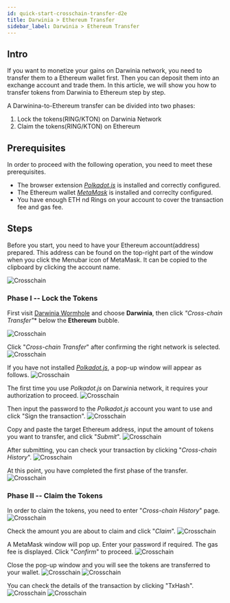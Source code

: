 ```yaml
---
id: quick-start-crosschain-transfer-d2e
title: Darwinia > Ethereum Transfer
sidebar_label: Darwinia > Ethereum Transfer
---
```


## Intro

If you want to monetize your gains on Darwinia network, you need to transfer them to a Ethereum wallet first. Then you can deposit them into an exchange account and trade them. In this article, we will show you how to transfer tokens from Darwinia to Ethereum step by step.

A Darwinina-to-Ethereum transfer can be divided into two phases:
1. Lock the tokens(RING/KTON) on Darwinia Network
2. Claim the tokens(RING/KTON) on Ethereum

## Prerequisites
In order to proceed with the following operation, you need to meet these prerequisites.

- The browser extension [*Polkadot.js*](content/en/quick-start-account##) is installed and correctly configured. 
- The Ethereum wallet [*MetaMask*](https://chrome.google.com/webstore/detail/metamask/nkbihfbeogaeaoehlefnkodbefgpgknn) is installed and correclty configured. 
- You have enough ETH nd Rings on your account to cover the transaction fee and gas fee.

## Steps

Before you start, you need to have your Ethereum account(address) prepared. This address can be found on the top-right part of the window when you click the Menubar icon of MetaMask. It can be copied to the clipboard by clicking the account name.

![Crosschain](assets/quick_start/darwinia-crosschain-transfer-d2e-00-address.png)


### Phase I -- Lock the Tokens

First visit [Darwinia Wormhole](https://wormhole.darwinia.network/) and choose **Darwinia**, then click *"Cross-chain Transfer"** below the **Ethereum** bubble.

![Crosschain](assets/quick_start/darwinia-crosschain-transfer-d2e-01.png)

Click "*Cross-chain Transfer*" after confirming the right network is selected.
![Crosschain](assets/quick_start/darwinia-crosschain-transfer-d2e-02.png)

If you have not installed [*Polkadot.js*](content/en/quick-start-account##), a pop-up window will appear as follows.
![Crosschain](assets/quick_start/darwinia-crosschain-transfer-d2e-02-01-polkadot-missing.png)

The first time you use *Polkadot.js* on Darwinia network, it requires your authorization to proceed.
![Crosschain](assets/quick_start/darwinia-crosschain-transfer-d2e-02-02-polkadot-auth.png)

Then input the password to the *Polkadot.js* account you want to use and click "Sign the transaction".
![Crosschain](assets/quick_start/darwinia-crosschain-transfer-d2e-03-01-polkadot-sign.png)

Copy and paste the target Ethereum address, input the amount of tokens you want to transfer, and click "*Submit*".
![Crosschain](assets/quick_start/darwinia-crosschain-transfer-d2e-03.png)

After submitting, you can check your transaction by clicking "*Cross-chain History*".
![Crosschain](assets/quick_start/darwinia-crosschain-transfer-d2e-04.png)

At this point, you have completed the first phase of the transfer.
![Crosschain](assets/quick_start/darwinia-crosschain-transfer-d2e-05.png)

### Phase II -- Claim the Tokens

In order to claim the tokens, you need to enter "*Cross-chain History*" page.
![Crosschain](assets/quick_start/darwinia-crosschain-transfer-d2e-06.png)

Check the amount you are about to claim and click "*Claim*".
![Crosschain](assets/quick_start/darwinia-crosschain-transfer-d2e-07.png)

A MetaMask window will pop up. Enter your password if required. The gas fee is displayed. Click "*Confirm*" to proceed.
![Crosschain](assets/quick_start/darwinia-crosschain-transfer-d2e-07-01-confirm.png)

Close the pop-up window and you will see the tokens are transferred to your wallet.
![Crosschain](assets/quick_start/darwinia-crosschain-transfer-d2e-07-02-close.png)
![Crosschain](assets/quick_start/darwinia-crosschain-transfer-d2e-08-success.png)

You can check the details of the transaction by clicking "TxHash".
![Crosschain](assets/quick_start/darwinia-crosschain-transfer-d2e-09.png)
![Crosschain](assets/quick_start/darwinia-crosschain-transfer-d2e-10.png)

